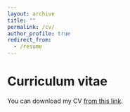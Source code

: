 ```yaml
---
layout: archive
title: ""
permalink: /cv/
author_profile: true
redirect_from:
  - /resume
---
```


# Curriculum vitae

You can download my CV [from this link](https://kaichen1998.github.io/files/CV_of_Kai_Chen.pdf).